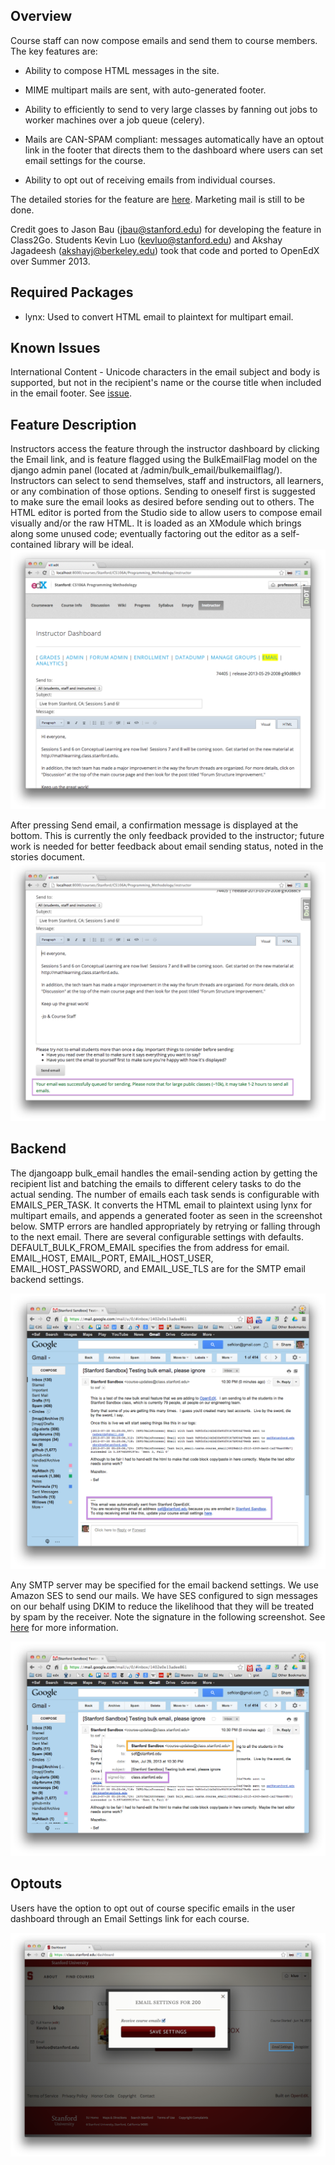 ## Overview

Course staff can now compose emails and send them to course members.  The
key features are:

* Ability to compose HTML messages in the site.
 
* MIME multipart mails are sent, with auto-generated footer.
 
* Ability to efficiently to send to very large classes by fanning out
  jobs to worker machines over a job queue (celery).

* Mails are CAN-SPAM compliant: messages automatically have an optout link in the footer that directs them to the dashboard where users can set email settings for the course.

* Ability to opt out of receiving emails from individual courses.

The detailed stories for the feature are [here](https://docs.google.com/document/d/1s1Jq1SId-aeDV1XlW3Qoq9L9R0-UTkrO6XLqiTa0nRU/edit). Marketing mail is still to be done.

Credit goes to Jason Bau (<jbau@stanford.edu>) for developing the
feature in Class2Go.  Students Kevin Luo (<kevluo@stanford.edu>) and Akshay
Jagadeesh (<akshayj@berkeley.edu>) took that code and ported to OpenEdX over Summer
2013.

## Required Packages
* lynx: Used to convert HTML email to plaintext for multipart email.

## Known Issues

International Content - Unicode characters in the email subject and body is supported, but not in the recipient's name or the course title when included in the email footer. See [issue](https://github.com/Stanford-Online/edx-platform/issues/3).

## Feature Description

Instructors access the feature through the instructor dashboard by clicking the Email link,
and is feature flagged using the BulkEmailFlag model on the django admin panel (located at
<your site>/admin/bulk_email/bulkemailflag/). Instructors can select to send themselves,
staff and instructors, all learners, or any combination of those options.
Sending to oneself first is suggested to make sure the email looks as desired before sending
out to others. The HTML editor is ported from the Studio side to allow users to compose email
visually and/or the raw HTML. It is loaded as an XModule which brings along some unused code; eventually factoring out the editor as a self-contained library will be ideal.
![Creating an email](image/bulkemail-compose.png)

After pressing Send email, a confirmation message is displayed at the bottom. This is currently the only feedback provided to the instructor; future work is needed for better feedback about email sending status, noted in the stories document.
![Send email result](image/bulkemail-result.png)

## Backend

The djangoapp bulk_email handles the email-sending action by getting the recipient list and
batching the emails to different celery tasks to do the actual sending. The number of emails
each task sends is configurable with EMAILS_PER_TASK. It converts the HTML email to
plaintext using lynx for multipart emails, and appends a generated footer as seen in the screenshot below.
SMTP errors are handled appropriately by retrying or falling through to the next email. There are several configurable settings with defaults. DEFAULT_BULK_FROM_EMAIL specifies the from address for email. EMAIL_HOST, EMAIL_PORT, EMAIL_HOST_USER, EMAIL_HOST_PASSWORD, and EMAIL_USE_TLS are for the SMTP email backend
settings.

![Resulting message](image/bulkemail-footer.png)

Any SMTP server may be specified for the email backend settings.
We use Amazon SES to send our mails.  We have SES configured to sign
messages on our behalf using DKIM to reduce the likelihood that they
will be treated by spam by the receiver.  Note the signature in the
following screenshot. See [here](http://docs.aws.amazon.com/ses/latest/DeveloperGuide/dkim.html) for more
information.

![Message signing](image/bulkemail-dkim.png)

## Optouts

Users have the option to opt out of course specific emails in the user dashboard through an Email Settings link for each course.

![Optout UI](image/bulkemail-optout.png)